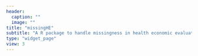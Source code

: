 ```yaml
---
header:
  caption: ""
  image: ""
title: "missingHE"
subtitle: "A R package to handle missingness in health economic evaluations."
type: "widget_page"
view: 3
---
```

